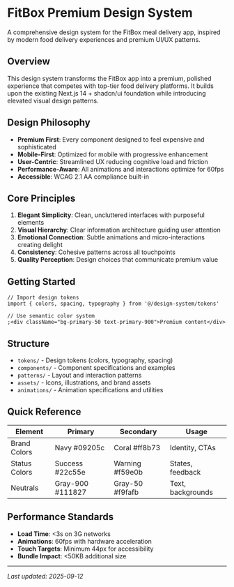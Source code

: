 # FitBox Premium Design System

A comprehensive design system for the FitBox meal delivery app, inspired by modern food delivery experiences and premium UI/UX patterns.

## Overview

This design system transforms the FitBox app into a premium, polished experience that competes with top-tier food delivery platforms. It builds upon the existing Next.js 14 + shadcn/ui foundation while introducing elevated visual design patterns.

## Design Philosophy

- **Premium First**: Every component designed to feel expensive and sophisticated
- **Mobile-First**: Optimized for mobile with progressive enhancement
- **User-Centric**: Streamlined UX reducing cognitive load and friction
- **Performance-Aware**: All animations and interactions optimize for 60fps
- **Accessible**: WCAG 2.1 AA compliance built-in

## Core Principles

1. **Elegant Simplicity**: Clean, uncluttered interfaces with purposeful elements
2. **Visual Hierarchy**: Clear information architecture guiding user attention
3. **Emotional Connection**: Subtle animations and micro-interactions creating delight
4. **Consistency**: Cohesive patterns across all touchpoints
5. **Quality Perception**: Design choices that communicate premium value

## Getting Started

```tsx
// Import design tokens
import { colors, spacing, typography } from '@/design-system/tokens'

// Use semantic color system
;<div className="bg-primary-50 text-primary-900">Premium content</div>
```

## Structure

- `tokens/` - Design tokens (colors, typography, spacing)
- `components/` - Component specifications and examples
- `patterns/` - Layout and interaction patterns
- `assets/` - Icons, illustrations, and brand assets
- `animations/` - Animation specifications and utilities

## Quick Reference

| Element       | Primary          | Secondary       | Usage             |
| ------------- | ---------------- | --------------- | ----------------- |
| Brand Colors  | Navy #09205c     | Coral #ff8b73   | Identity, CTAs    |
| Status Colors | Success #22c55e  | Warning #f59e0b | States, feedback  |
| Neutrals      | Gray-900 #111827 | Gray-50 #f9fafb | Text, backgrounds |

## Performance Standards

- **Load Time**: <3s on 3G networks
- **Animations**: 60fps with hardware acceleration
- **Touch Targets**: Minimum 44px for accessibility
- **Bundle Impact**: <50KB additional size

---

_Last updated: 2025-09-12_
